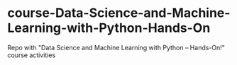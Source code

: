 # course-Data-Science-and-Machine-Learning-with-Python-Hands-On
Repo with "Data Science and Machine Learning with Python – Hands-On!" course activities
